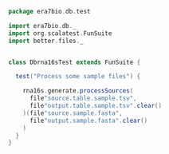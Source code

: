 
```scala
package era7bio.db.test

import era7bio.db._
import org.scalatest.FunSuite
import better.files._


class Dbrna16sTest extends FunSuite {

  test("Process some sample files") {

    rna16s.generate.processSources(
      file"source.table.sample.tsv",
      file"output.table.sample.tsv".clear()
    )(file"source.sample.fasta",
      file"output.sample.fasta".clear()
    )
  }
}

```




[test/scala/runBundles.scala]: runBundles.scala.md
[test/scala/compats.scala]: compats.scala.md
[test/scala/Dbrna16s.scala]: Dbrna16s.scala.md
[main/scala/rna16s.scala]: ../../main/scala/rna16s.scala.md